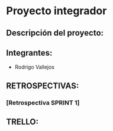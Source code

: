 # Proyecto integrador

## Descripción del proyecto:

## Integrantes:

- Rodrigo Vallejos

## RETROSPECTIVAS:

### [Retrospectiva SPRINT 1]

## TRELLO: 